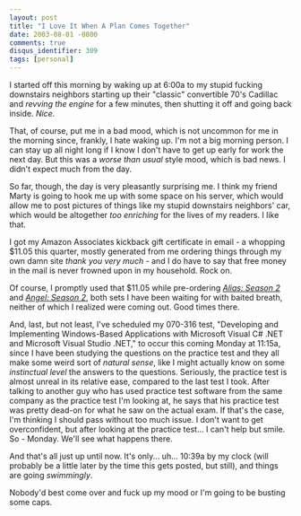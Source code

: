 ```yaml
---
layout: post
title: "I Love It When A Plan Comes Together"
date: 2003-08-01 -0800
comments: true
disqus_identifier: 309
tags: [personal]
---
```

I started off this morning by waking up at 6:00a to my stupid fucking
downstairs neighbors starting up their "classic" convertible 70's
Cadillac and *revving the engine* for a few minutes, then shutting it
off and going back inside. *Nice.*

 That, of course, put me in a bad mood, which is not uncommon for me in
the morning since, frankly, I hate waking up. I'm not a big morning
person. I can stay up all night long if I know I don't have to get up
early for work the next day. But this was a *worse than usual* style
mood, which is bad news. I didn't expect much from the day.

 So far, though, the day is very pleasantly surprising me. I think my
friend Marty is going to hook me up with some space on his server, which
would allow me to post pictures of things like my stupid downstairs
neighbors' car, which would be altogether *too enriching* for the lives
of my readers. I like that.

 I got my Amazon Associates kickback gift certificate in email - a
whopping $11.05 this quarter, mostly generated from me ordering things
through my own damn site *thank you very much* - and I do have to say
that free money in the mail is never frowned upon in my household. Rock
on.

 Of course, I promptly used that $11.05 while pre-ordering [*Alias:
Season 2*](http://www.amazon.com/exec/obidos/ASIN/B0000ALF8I/mhsvortex)
and [*Angel: Season
2*](http://www.amazon.com/exec/obidos/ASIN/B00008YGRT/mhsvortex), both
sets I have been waiting for with baited breath, neither of which I
realized were coming out. Good times there.

 And, last, but not least, I've scheduled my 070-316 test, "Developing
and Implementing Windows-Based Applications with Microsoft Visual C\#
.NET and Microsoft Visual Studio .NET," to occur this coming Monday at
11:15a, since I have been studying the questions on the practice test
and they all make some weird sort of *natural sense*, like I might
actually know on some *instinctual level* the answers to the questions.
Seriously, the practice test is almost unreal in its relative ease,
compared to the last test I took. After talking to another guy who has
used practice test software from the same company as the practice test
I'm looking at, he says that his practice test was pretty dead-on for
what he saw on the actual exam. If that's the case, I'm thinking I
should pass without too much issue. I don't want to get overconfident,
but after looking at the practice test... I can't help but smile. So -
Monday. We'll see what happens there.

 And that's all just up until now. It's only... uh... 10:39a by my clock
(will probably be a little later by the time this gets posted, but
still), and things are going *swimmingly*.

 Nobody'd best come over and fuck up my mood or I'm going to be busting
some caps.

